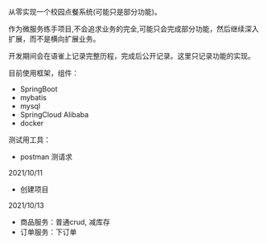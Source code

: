从零实现一个校园点餐系统(可能只是部分功能)。

作为微服务练手项目,不会追求业务的完全,可能只会完成部分功能，然后继续深入扩展，而不是横向扩展业务。

开发期间会在语雀上记录完整历程，完成后公开记录。这里只记录功能的实现。

目前使用框架，组件：
* SpringBoot
* mybatis
* mysql
* SpringCloud Alibaba
* docker

测试用工具：
* postman 测请求

2021/10/11
* 创建项目

2021/10/13
* 商品服务：普通crud, 减库存
* 订单服务：下订单




